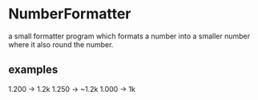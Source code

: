 # NumberFormatter
a small formatter program which formats a number into a smaller number where it also round the number. 
## examples
1.200 -> 1.2k
1.250 -> ~1.2k
1.000 -> 1k
